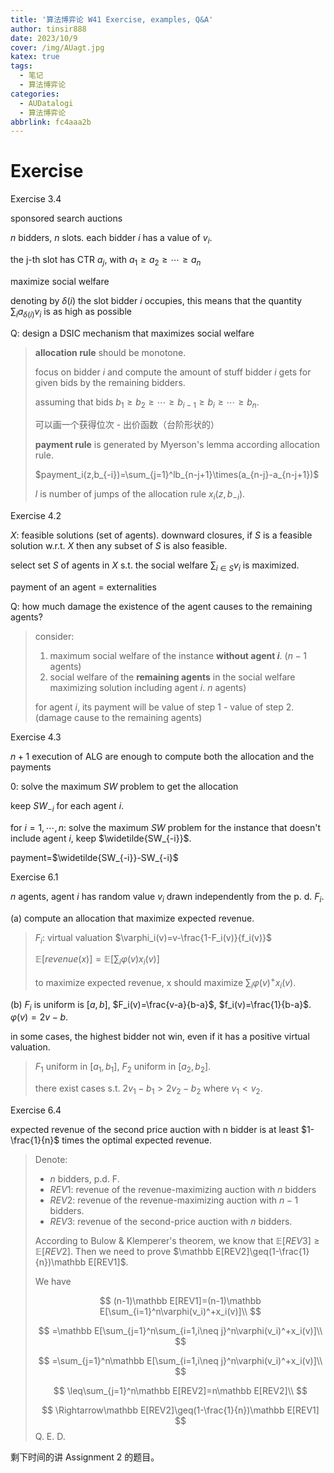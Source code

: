 ```yaml
---
title: '算法博弈论 W41 Exercise, examples, Q&A'
author: tinsir888
date: 2023/10/9
cover: /img/AUagt.jpg
katex: true
tags:
  - 笔记
  - 算法博弈论
categories:
  - AUDatalogi
  - 算法博弈论
abbrlink: fc4aaa2b
---
```


# Exercise

Exercise 3.4

sponsored search auctions

$n$ bidders, $n$ slots. each bidder $i$ has a value of $v_i$.

the j-th slot has CTR $a_j$, with $a_1\ge a_2\ge\cdots\ge a_n$

maximize social welfare

denoting by $\delta(i)$ the slot bidder $i$ occupies, this means that the quantity $\sum_ia_{\delta(i)}v_i$ is as high as possible

Q: design a DSIC mechanism that maximizes social welfare

> **allocation rule** should be monotone.
>
> focus on bidder $i$ and compute the amount of stuff bidder $i$ gets for given bids by the remaining bidders.
>
> assuming that bids $b_1\ge b_2\ge\cdots\ge b_{i-1}\ge b_{i}\ge\cdots\ge b_n$.
>
> 可以画一个获得位次 - 出价函数（台阶形状的）
>
> **payment rule** is generated by Myerson's lemma according allocation rule.
>
> $payment_i(z,b_{-i})=\sum_{j=1}^lb_{n-j+1}\times(a_{n-j}-a_{n-j+1})$
>
> $l$ is number of jumps of the allocation rule $x_i(z,b_{-i})$.

Exercise 4.2

$X$: feasible solutions (set of agents). downward closures, if $S$ is a feasible solution w.r.t. $X$ then any subset of $S$ is also feasible.

select set $S$ of agents in $X$ s.t. the social welfare $\sum_{i\in S}v_i$ is maximized.

payment of an agent = externalities

Q: how much damage the existence of the agent causes to the remaining agents?

> consider:
>
> 1. maximum social welfare of the instance **without agent $i$**. ($n-1$ agents)
> 2. social welfare of the **remaining agents** in the social welfare maximizing solution including agent $i$. $n$ agents)
>
> for agent $i$, its payment will be value of step 1 - value of step 2. (damage cause to the remaining agents)

Exercise 4.3

$n+1$ execution of ALG are enough to compute both the allocation and the payments

0: solve the maximum $SW$ problem to get the allocation

keep $SW_{-i}$ for each agent $i$.

for $i=1,\cdots,n$: solve the maximum $SW$ problem for the instance that doesn't include agent $i$, keep $\widetilde{SW_{-i}}$.

payment=$\widetilde{SW_{-i}}-SW_{-i}$

Exercise 6.1

$n$ agents, agent $i$ has random value $v_i$ drawn independently from the p. d. $F_i$.

(a) compute an allocation that maximize expected revenue.

> $F_i$: virtual valuation $\varphi_i(v)=v-\frac{1-F_i(v)}{f_i(v)}$
>
> $\mathbb E[revenue(x)]=\mathbb E[\sum_i\varphi(v)x_i(v)]$
>
> to maximize expected revenue, x should maximize $\sum_i\varphi(v)^+x_i(v)$.

(b) $F_i$ is uniform is $[a,b]$, $F_i(v)=\frac{v-a}{b-a}$, $f_i(v)=\frac{1}{b-a}$. $\varphi(v)=2v-b$.

in some cases, the highest bidder not win, even if it has a positive virtual valuation.

> $F_1$ uniform in $[a_1,b_1]$, $F_2$ uniform in $[a_2,b_2]$.
>
> there exist cases s.t. $2v_1-b_1\gt2v_2-b_2$ where $v_1\lt v_2$.

Exercise 6.4

expected revenue of the second price auction with n bidder is at least $1-\frac{1}{n}$ times the optimal expected revenue.

> Denote:
>
> - $n$ bidders, p.d. F.
> - $REV1$: revenue of the revenue-maximizing auction with $n$ bidders
> - $REV2$: revenue of the revenue-maximizing auction with $n-1$ bidders.
> - $REV3$: revenue of the second-price auction with $n$ bidders.
>
> According to Bulow & Klemperer's theorem, we know that $\mathbb E[REV3]\ge\mathbb E[REV2]$. Then we need to prove $\mathbb E[REV2]\geq(1-\frac{1}{n})\mathbb E[REV1]$.
>
> We have 
>
> $$
> (n-1)\mathbb E[REV1]=(n-1)\mathbb E[\sum_{i=1}^n\varphi(v_i)^+x_i(v)]\\
> $$
>
> $$
> =\mathbb E[\sum_{j=1}^n\sum_{i=1,i\neq j}^n\varphi(v_i)^+x_i(v)]\\
> $$
>
> $$
> =\sum_{j=1}^n\mathbb E[\sum_{i=1,i\neq j}^n\varphi(v_i)^+x_i(v)]\\
> $$
>
> $$
> \leq\sum_{j=1}^n\mathbb E[REV2]=n\mathbb E[REV2]\\
> $$
>
> $$
> \Rightarrow\mathbb E[REV2]\geq(1-\frac{1}{n})\mathbb E[REV1]
> $$
> Q. E. D.

剩下时间的讲 Assignment 2 的题目。

